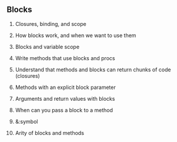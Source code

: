 ## Blocks

1. Closures, binding, and scope

2. How blocks work, and when we want to use them

3. Blocks and variable scope

4. Write methods that use blocks and procs

5. Understand that methods and blocks can return chunks of code (closures)

6. Methods with an explicit block parameter

7. Arguments and return values with blocks

8. When can you pass a block to a method

9. &:symbol

10. Arity of blocks and methods
